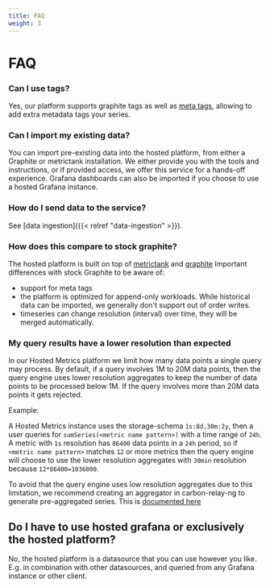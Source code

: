 ```yaml
---
title: FAQ
weight: 3
---
```

# FAQ

### Can I use tags?

Yes, our platform supports graphite tags as well as [meta tags](https://grafana.com/blog/2019/04/09/metrictank-meta-tags/), allowing to add extra metadata tags your series.

### Can I import my existing data?

You can import pre-existing data into the hosted platform, from either a Graphite or metrictank installation.
We either provide you with the tools and instructions, or if provided access, we offer this service for a hands-off experience.
Grafana dashboards can also be imported if you choose to use a hosted Grafana instance.

### How do I send data to the service?

See [data ingestion]({{< relref "data-ingestion" >}}).

### How does this compare to stock graphite?

The hosted platform is built on top of [metrictank](/oss/metrictank) and [graphite](/oss/graphite)
Important differences with stock Graphite to be aware of:

* support for meta tags
* the platform is optimized for append-only workloads. While historical data can be imported, we generally don't support out of order writes.
* timeseries can change resolution (interval) over time, they will be merged automatically.

### My query results have a lower resolution than expected

In our Hosted Metrics platform we limit how many data points a single query may process. By default, if a query involves 1M to 20M data points, then the query engine uses lower resolution aggregates to keep the number of data points to be processed below 1M. If the query involves more than 20M data points it gets rejected.

Example:

A Hosted Metrics instance uses the storage-schema `1s:8d,30m:2y`, then a user queries for `sumSeries(<metric name pattern>)` with a time range of `24h`. A metric with `1s` resolution has `86400` data points in a `24h` period, so if `<metric name pattern>` matches `12` or more metrics then the query engine will choose to use the lower resolution aggregates with `30min` resolution because `12*86400=1036800`.

To avoid that the query engine uses low resolution aggregates due to this limitation, we recommend creating an aggregator in carbon-relay-ng to generate pre-aggregated series. This is [documented here](https://github.com/grafana/carbon-relay-ng/blob/master/docs/aggregation.md)

## Do I have to use hosted grafana or exclusively the hosted platform?

No, the hosted platform is a datasource that you can use however you like. E.g. in combination with other datasources, and queried from any Grafana instance or other client.